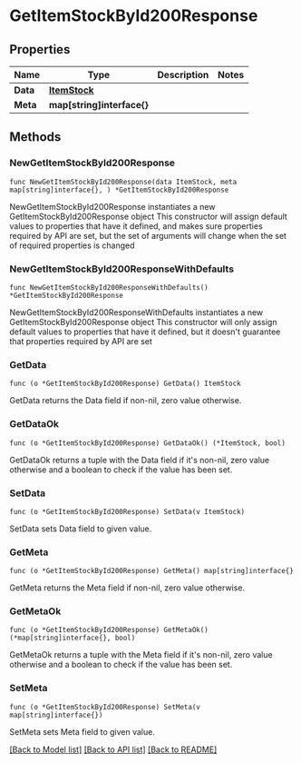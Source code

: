 # GetItemStockById200Response

## Properties

Name | Type | Description | Notes
------------ | ------------- | ------------- | -------------
**Data** | [**ItemStock**](ItemStock.md) |  | 
**Meta** | **map[string]interface{}** |  | 

## Methods

### NewGetItemStockById200Response

`func NewGetItemStockById200Response(data ItemStock, meta map[string]interface{}, ) *GetItemStockById200Response`

NewGetItemStockById200Response instantiates a new GetItemStockById200Response object
This constructor will assign default values to properties that have it defined,
and makes sure properties required by API are set, but the set of arguments
will change when the set of required properties is changed

### NewGetItemStockById200ResponseWithDefaults

`func NewGetItemStockById200ResponseWithDefaults() *GetItemStockById200Response`

NewGetItemStockById200ResponseWithDefaults instantiates a new GetItemStockById200Response object
This constructor will only assign default values to properties that have it defined,
but it doesn't guarantee that properties required by API are set

### GetData

`func (o *GetItemStockById200Response) GetData() ItemStock`

GetData returns the Data field if non-nil, zero value otherwise.

### GetDataOk

`func (o *GetItemStockById200Response) GetDataOk() (*ItemStock, bool)`

GetDataOk returns a tuple with the Data field if it's non-nil, zero value otherwise
and a boolean to check if the value has been set.

### SetData

`func (o *GetItemStockById200Response) SetData(v ItemStock)`

SetData sets Data field to given value.


### GetMeta

`func (o *GetItemStockById200Response) GetMeta() map[string]interface{}`

GetMeta returns the Meta field if non-nil, zero value otherwise.

### GetMetaOk

`func (o *GetItemStockById200Response) GetMetaOk() (*map[string]interface{}, bool)`

GetMetaOk returns a tuple with the Meta field if it's non-nil, zero value otherwise
and a boolean to check if the value has been set.

### SetMeta

`func (o *GetItemStockById200Response) SetMeta(v map[string]interface{})`

SetMeta sets Meta field to given value.



[[Back to Model list]](../README.md#documentation-for-models) [[Back to API list]](../README.md#documentation-for-api-endpoints) [[Back to README]](../README.md)



